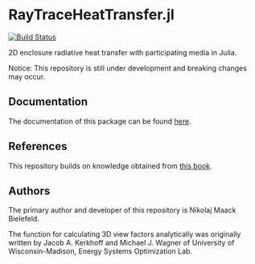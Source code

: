 # RayTraceHeatTransfer.jl

[![Build Status](https://github.com/NikoBiele/RayTraceHeatTransfer.jl/actions/workflows/CI.yml/badge.svg?branch=main)](https://github.com/NikoBiele/RayTraceHeatTransfer.jl/actions/workflows/CI.yml?query=branch%3Amain)

2D enclosure radiative heat transfer with participating media in Julia.

Notice: This repository is still under development and breaking changes may occur.

## Documentation

The documentation of this package can be found [here](https://nikobiele.github.io/RayTraceHeatTransfer.jl/).

## References

This repository builds on knowledge obtained from [this book](https://www.routledge.com/Thermal-Radiation-Heat-Transfer/Howell-Menguc-Daun-Siegel/p/book/9780367347079).

## Authors

The primary author and developer of this repository is Nikolaj Maack Bielefeld.

The function for calculating 3D view factors analytically was originally written by Jacob A. Kerkhoff and Michael J. Wagner of University of Wisconsin-Madison, Energy Systems Optimization Lab.